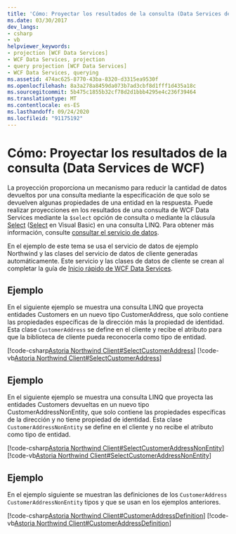 ```yaml
---
title: 'Cómo: Proyectar los resultados de la consulta (Data Services de WCF)'
ms.date: 03/30/2017
dev_langs:
- csharp
- vb
helpviewer_keywords:
- projection [WCF Data Services]
- WCF Data Services, projection
- query projection [WCF Data Services]
- WCF Data Services, querying
ms.assetid: 474ac625-8770-43ba-8320-d3315ea9530f
ms.openlocfilehash: 8a3a278a8459da073b7ad3cbf8d1fff1d435a18c
ms.sourcegitcommit: 5b475c1855b32cf78d2d1bbb4295e4c236f39464
ms.translationtype: MT
ms.contentlocale: es-ES
ms.lasthandoff: 09/24/2020
ms.locfileid: "91175192"
---
```

# <a name="how-to-project-query-results-wcf-data-services"></a>Cómo: Proyectar los resultados de la consulta (Data Services de WCF)

La proyección proporciona un mecanismo para reducir la cantidad de datos devueltos por una consulta mediante la especificación de que solo se devuelven algunas propiedades de una entidad en la respuesta. Puede realizar proyecciones en los resultados de una consulta de WCF Data Services mediante la `$select` opción de consulta o mediante la cláusula [Select](../../../csharp/language-reference/keywords/select-clause.md) ([Select](../../../visual-basic/language-reference/queries/select-clause.md) en Visual Basic) en una consulta LINQ. Para obtener más información, consulte [consultar el servicio de datos](querying-the-data-service-wcf-data-services.md).  
  
 En el ejemplo de este tema se usa el servicio de datos de ejemplo Northwind y las clases del servicio de datos de cliente generadas automáticamente. Este servicio y las clases de datos de cliente se crean al completar la guía de [Inicio rápido de WCF Data Services](quickstart-wcf-data-services.md).  
  
## <a name="example"></a>Ejemplo  

 En el siguiente ejemplo se muestra una consulta LINQ que proyecta entidades Customers en un nuevo tipo CustomerAddress, que solo contiene las propiedades específicas de la dirección más la propiedad de identidad. Esta clase `CustomerAddress` se define en el cliente y recibe el atributo para que la biblioteca de cliente pueda reconocerla como tipo de entidad.  
  
 [!code-csharp[Astoria Northwind Client#SelectCustomerAddress](../../../../samples/snippets/csharp/VS_Snippets_Misc/astoria_northwind_client/cs/source.cs#selectcustomeraddress)]
 [!code-vb[Astoria Northwind Client#SelectCustomerAddress](../../../../samples/snippets/visualbasic/VS_Snippets_Misc/astoria_northwind_client/vb/source.vb#selectcustomeraddress)]  
  
## <a name="example"></a>Ejemplo  

 En el siguiente ejemplo se muestra una consulta LINQ que proyecta las entidades Customers devueltas en un nuevo tipo CustomerAddressNonEntity, que solo contiene las propiedades específicas de la dirección y no tiene propiedad de identidad. Esta clase `CustomerAddressNonEntity` se define en el cliente y no recibe el atributo como tipo de entidad.  
  
 [!code-csharp[Astoria Northwind Client#SelectCustomerAddressNonEntity](../../../../samples/snippets/csharp/VS_Snippets_Misc/astoria_northwind_client/cs/source.cs#selectcustomeraddressnonentity)]
 [!code-vb[Astoria Northwind Client#SelectCustomerAddressNonEntity](../../../../samples/snippets/visualbasic/VS_Snippets_Misc/astoria_northwind_client/vb/source.vb#selectcustomeraddressnonentity)]  
  
## <a name="example"></a>Ejemplo  

 En el ejemplo siguiente se muestran las definiciones de los `CustomerAddress` `CustomerAddressNonEntity` tipos y que se usan en los ejemplos anteriores.  
  
 [!code-csharp[Astoria Northwind Client#CustomerAddressDefinition](../../../../samples/snippets/csharp/VS_Snippets_Misc/astoria_northwind_client/cs/customeraddress.cs#customeraddressdefinition)]
 [!code-vb[Astoria Northwind Client#CustomerAddressDefinition](../../../../samples/snippets/visualbasic/VS_Snippets_Misc/astoria_northwind_client/vb/customeraddress.vb#customeraddressdefinition)]
